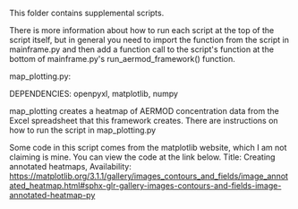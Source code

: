 This folder contains supplemental scripts.

There is more information about how to run each script at the top of the 
script itself, but in general you need to import the function from the script 
in mainframe.py and then add a function call to the script's function at the
bottom of mainframe.py's run_aermod_framework() function. 

map_plotting.py:

DEPENDENCIES: openpyxl, matplotlib, numpy

map_plotting creates a heatmap of AERMOD concentration data from the Excel 
spreadsheet that this framework creates. There are instructions on how to 
run the script in map_plotting.py

Some code in this script comes from the matplotlib website, which I am not claiming is mine.
You can view the code at the link below.
Title: Creating annotated heatmaps,
Availability: https://matplotlib.org/3.1.1/gallery/images_contours_and_fields/image_annotated_heatmap.html#sphx-glr-gallery-images-contours-and-fields-image-annotated-heatmap-py
